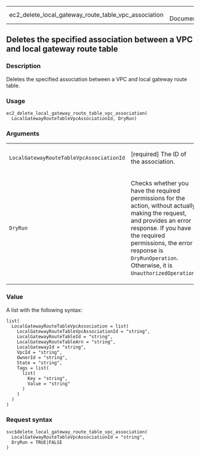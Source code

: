 <table style="width: 100%;">
<tbody>
<tr class="odd">
<td>ec2_delete_local_gateway_route_table_vpc_association</td>
<td style="text-align: right;">R Documentation</td>
</tr>
</tbody>
</table>

## Deletes the specified association between a VPC and local gateway route table

### Description

Deletes the specified association between a VPC and local gateway route
table.

### Usage

    ec2_delete_local_gateway_route_table_vpc_association(
      LocalGatewayRouteTableVpcAssociationId, DryRun)

### Arguments

<table>
<colgroup>
<col style="width: 35%" />
<col style="width: 65%" />
</colgroup>
<tbody>
<tr class="odd">
<td><code
id="ec2_delete_local_gateway_route_table_vpc_association_:_LocalGatewayRouteTableVpcAssociationId">LocalGatewayRouteTableVpcAssociationId</code></td>
<td><p>[required] The ID of the association.</p></td>
</tr>
<tr class="even">
<td><code
id="ec2_delete_local_gateway_route_table_vpc_association_:_DryRun">DryRun</code></td>
<td><p>Checks whether you have the required permissions for the action,
without actually making the request, and provides an error response. If
you have the required permissions, the error response is
<code>DryRunOperation</code>. Otherwise, it is
<code>UnauthorizedOperation</code>.</p></td>
</tr>
</tbody>
</table>

### Value

A list with the following syntax:

    list(
      LocalGatewayRouteTableVpcAssociation = list(
        LocalGatewayRouteTableVpcAssociationId = "string",
        LocalGatewayRouteTableId = "string",
        LocalGatewayRouteTableArn = "string",
        LocalGatewayId = "string",
        VpcId = "string",
        OwnerId = "string",
        State = "string",
        Tags = list(
          list(
            Key = "string",
            Value = "string"
          )
        )
      )
    )

### Request syntax

    svc$delete_local_gateway_route_table_vpc_association(
      LocalGatewayRouteTableVpcAssociationId = "string",
      DryRun = TRUE|FALSE
    )
